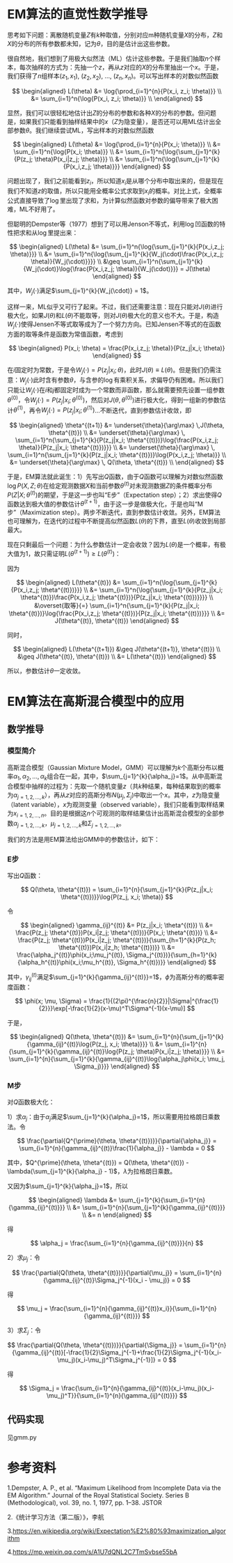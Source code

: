 # EM算法的直觉性数学推导

思考如下问题：离散随机变量$Z$有$k$种取值，分别对应m种随机变量$X$的分布，$Z$和$X$的分布的所有参数都未知，记为$\theta$，目的是估计出这些参数。

很自然地，我们想到了用极大似然法（ML）估计这些参数。于是我们抽取$n$个样本，每次抽样的方式为：先抽一个$z$，再从$z$对应的$X$的分布里抽出一个$x$。于是，我们获得了$n$组样本$(z_1, x_1)$, $(z_2, x_2)$, ..., $(z_n, x_n)$。可以写出样本的对数似然函数

$$
\begin{aligned}
    L(\theta) &= \log{\prod_{i=1}^{n}{P(x_i, z_i; \theta)}} \\
    &= \sum_{i=1}^n{\log{P(x_i, z_i; \theta)}} \\
\end{aligned}
$$

显然，我们可以很轻松地估计出$Z$的分布的参数和各种$X$的分布的参数。但问题是，如果我们只能看到抽样结果中的$x$（$Z$为隐变量），是否还可以用ML估计出全部参数$\theta$。我们继续尝试ML，写出样本的对数似然函数

$$
\begin{aligned}
    L(\theta) &= \log{\prod_{i=1}^{n}{P(x_i; \theta)}} \\
    &= \sum_{i=1}^n{\log{P(x_i; \theta)}} \\
    &= \sum_{i=1}^n{\log{\sum_{j=1}^{k}{P(z_j; \theta)P(x_i|z_j; \theta)}}} \\
    &= \sum_{i=1}^n{\log{\sum_{j=1}^{k}{P(x_i,z_j; \theta)}}}
\end{aligned}
$$

问题出现了，我们之前能看到$z_i$，所以知道$x_i$是从哪个分布中取出来的，但是现在我们不知道$z$的取值，所以只能用全概率公式求取到$x_i$的概率。对比上式，全概率公式直接导致了$\log$里出现了求和，为计算似然函数对参数的偏导带来了极大困难，ML不好用了。

但聪明的Dempster等（1977）想到了可以用Jenson不等式，利用$\log$凹函数的特性把求和从$\log$里提出来：

$$
\begin{aligned}
    L(\theta) &= \sum_{i=1}^n{\log{\sum_{j=1}^{k}{P(x_i,z_j; \theta)}}} \\
    &= \sum_{i=1}^n{\log{\sum_{j=1}^{k}{W_j(\cdot)\frac{P(x_i,z_j; \theta)}{W_j(\cdot)}}}}  \\
    &\geq \sum_{i=1}^n{\sum_{j=1}^{k}{W_j(\cdot)}\log{\frac{P(x_i,z_j; \theta)}{W_j(\cdot)}}} = J(\theta)
\end{aligned}
$$

其中，$W_j(\cdot)$满足$\sum_{j=1}^{k}{W_j(\cdot)} = 1$。

这样一来，ML似乎又可行了起来。不过，我们还需要注意：现在只能对$J(\theta)$进行极大化，如果$J(\theta)$和$L(\theta)$不能取等，则对$J(\theta)$极大化的意义也不大。于是，构造$W_j(\cdot)$使得Jensen不等式取等成为了一个努力方向。已知Jensen不等式的在函数方面的取等条件是函数为常值函数，考虑到

$$
\begin{aligned}
    P(x_i; \theta) = \frac{P(x_i,z_j; \theta)}{P(z_j|x_i; \theta)}
\end{aligned}
$$

在$i$固定时为常数，于是令$W_j(\cdot) = P(z_j|x_i; \theta)$，此时$J(\theta) \equiv L(\theta)$。但是我们仍需注意：$W_j(\cdot)$此时含有参数$\theta$，与含参的$\log$有乘积关系，求偏导仍有困难。所以我们只能让$W_j(\cdot)$在$i$和$j$都固定时成为一个常数而非函数，那么就需要预先设置一组参数$\theta^{(0)}$，令$W_j(\cdot) = P(z_j|x_i; \theta^{(0)})$，然后对$J(\theta, \theta^{(0)})$进行极大化，得到一组新的参数估计$\theta^{(1)}$，再令$W_j(\cdot) = P(z_j|x_i; \theta^{(1)})$...不断迭代，直到参数估计收敛，即

$$
\begin{aligned}
    \theta^{(t+1)} &= \underset{\theta}{\arg\max} \,J(\theta, \theta^{(t)}) \\
    &= \underset{\theta}{\arg\max} \, \sum_{i=1}^n{\sum_{j=1}^{k}{P(z_j|x_i; \theta^{(t)})}\log{\frac{P(x_i,z_j; \theta)}{P(z_j|x_i; \theta^{(t)})}}} \\
    &= \underset{\theta}{\arg\max} \, \sum_{i=1}^n{\sum_{j=1}^{k}{P(z_j|x_i; \theta^{(t)})}\log{P(x_i,z_j; \theta)}} \\
    &= \underset{\theta}{\arg\max} \, Q(\theta, \theta^{(t)}) \\
\end{aligned}
$$

于是，EM算法就此诞生：1）先写出$Q$函数，由于$Q$函数可以理解为对数似然函数$\log{P(X, Z; \theta)}$在给定观测数据$X$和当前参数$\theta^{(t)}$对未观测数据$Z$的条件概率分布$P(Z|X; \theta^{(t)})$的期望，于是这一步也叫“E步”（Expectation step）；2）求出使得$Q$函数达到极大值的参数估计$\theta^{(t+1)}$，由于这一步是做极大化，于是也叫“M步”（Maximization step）。两步不断迭代，直到参数估计收敛。另外，EM算法也可理解为，在迭代的过程中不断提高似然函数$L(\theta)$的下界，直至$L(\theta)$收敛到局部最大。

现在只剩最后一个问题：为什么参数估计一定会收敛？因为$L(\theta)$是一个概率，有极大值为1，故只需证明$L(\theta^{(t+1)}) \geq L(\theta^{(t)})$：

因为

$$
\begin{aligned}
    L(\theta^{(t)}) &= \sum_{i=1}^n{\log{\sum_{j=1}^{k}{P(x_i,z_j; \theta^{(t)})}}} \\
    &= \sum_{i=1}^n{\log{\sum_{j=1}^{k}{P(z_j|x_i; \theta^{(t)})\frac{P(x_i,z_j; \theta^{(t)})}{P(z_j|x_i; \theta^{(t)})}}}}  \\
    &\overset{取等}{=} \sum_{i=1}^n{\sum_{j=1}^{k}{P(z_j|x_i; \theta^{(t)})}\log{\frac{P(x_i,z_j; \theta^{(t)})}{P(z_j|x_i; \theta^{(t)})}}} \\
    &= J(\theta^{(t)}, \theta^{(t)})
\end{aligned}
$$

同时，

$$
\begin{aligned}
    L(\theta^{(t+1)}) &\geq J(\theta^{(t+1)}, \theta^{(t)}) \\
    &\geq J(\theta^{(t)}, \theta^{(t)}) \\
    &= L(\theta^{(t)})
\end{aligned}
$$

所以，参数估计$\theta$一定收敛。

# EM算法在高斯混合模型中的应用

## 数学推导
### 模型简介
高斯混合模型（Gaussian Mixture Model，GMM）可以理解为$k$个高斯分布以概率$\alpha_1, \alpha_2, ..., \alpha_k$组合在一起，其中，$\sum_{j=1}^{k}{\alpha_j}=1$。从中高斯混合模型中抽样的过程为：先取一个随机变量$z$（共$k$种结果，每种结果取到的概率为$\alpha_{j=1,2,...,k}$），再从$z$对应的高斯分布$N(\mu_j, \Sigma_j)$中取出一个$x$。其中，$z$为隐变量（latent variable），$x$为观测变量（observed variable），我们只能看到取样结果为$x_{i=1,2,...,n}$。目的是根据这$n$个可观测的取样结果估计出高斯混合模型的全部参数$\alpha_{j=1,2,...,k}$，$\mu_{j=1,2,...,k}$和$\Sigma_{j=1,2,...,k}$。

我们的方法是用EM算法给出GMM中的参数估计，如下：

### E步

写出$Q$函数：

$$
Q(\theta, \theta^{(t)}) = \sum_{i=1}^{n}{\sum_{j=1}^{k}{P(z_j|x_i; \theta^{(t)})}}\log{P(z_j, x_i; \theta)}
$$

令

$$
\begin{aligned}
    \gamma_{ij}^{(t)} &= P(z_j|x_i; \theta^{(t)}) \\
    &= \frac{P(z_j; \theta^{(t)})P(x_i|z_j; \theta^{(t)})}{P(x_i; \theta^{(t)})} \\
    &= \frac{P(z_j; \theta^{(t)})P(x_i|z_j; \theta^{(t)})}{\sum_{h=1}^{k}{P(z_h; \theta^{(t)})P(x_i|z_h; \theta^{(t)})}} \\
    &= \frac{\alpha_j^{(t)}\phi(x_i;\mu_j^{(t)}, \Sigma_j^{(t)})}{\sum_{h=1}^{k}{\alpha_h^{(t)}\phi(x_i;\mu_h^{(t)}, \Sigma_h^{(t)})}}
\end{aligned}
$$

其中，$\gamma_{ij}^{(t)}$满足$\sum_{j=1}^{k}{\gamma_{ij}^{(t)}}=1$，$\phi$为高斯分布的概率密度函数：

$$
\phi(x; \mu, \Sigma) = \frac{1}{(2\pi)^{\frac{n}{2}}|\Sigma|^{\frac{1}{2}}}\exp[-\frac{1}{2}(x-\mu)^T\Sigma^{-1}(x-\mu)]
$$

于是，

$$
\begin{aligned}
    Q(\theta, \theta^{(t)}) &= \sum_{i=1}^{n}{\sum_{j=1}^{k}{\gamma_{ij}^{(t)}\log{P(z_j, x_i; \theta)}}} \\
    &= \sum_{i=1}^{n}{\sum_{j=1}^{k}{\gamma_{ij}^{(t)}\log{P(z_j; \theta)P(x_i|z_j; \theta)}}} \\
    &= \sum_{i=1}^{n}{\sum_{j=1}^{k}{\gamma_{ij}^{(t)}\log{\alpha_j\phi(x_i; \mu_j, \Sigma_j)}}}
\end{aligned}
$$

### M步

对$Q$函数极大化：

1）求$\alpha_j$：由于$\alpha_j$满足$\sum_{j=1}^{k}{\alpha_j}=1$，所以需要用拉格朗日乘数法。令

$$
\frac{\partial{Q^{\prime}(\theta, \theta^{(t)})}}{\partial{\alpha_j}} = \sum_{i=1}^{n}{\gamma_{ij}^{(t)}\frac{1}{\alpha_j}} - \lambda = 0
$$

其中，$Q^{\prime}(\theta, \theta^{(t)}) = Q(\theta, \theta^{(t)}) - \lambda(\sum_{j=1}^{k}{\alpha_j} - 1)$，$\lambda$为拉格朗日乘数。

又因为$\sum_{j=1}^{k}{\alpha_j}=1$，所以

$$
\begin{aligned}
    \lambda &= \sum_{j=1}^{k}{\sum_{i=1}^{n}{\gamma_{ij}^{(t)}}} \\
    &= \sum_{i=1}^{n}{\sum_{j=1}^{k}{\gamma_{ij}^{(t)}}} \\
    &= n
\end{aligned}
$$

得

$$
\alpha_j = \frac{\sum_{i=1}^{n}{\gamma_{ij}^{(t)}}}{n}
$$

2）求$\mu_j$：令

$$
\frac{\partial{Q(\theta, \theta^{(t)})}}{\partial{\mu_j}} = \sum_{i=1}^{n}{\gamma_{ij}^{(t)}\Sigma_j^{-1}(x_i - \mu_j)} = 0
$$

得

$$
\mu_j = \frac{\sum_{i=1}^{n}{\gamma_{ij}^{(t)}x_i}}{\sum_{i=1}^{n}{\gamma_{ij}^{(t)}}}
$$

3）求$\Sigma_j$：令

$$
\frac{\partial{Q(\theta, \theta^{(t)})}}{\partial{\Sigma_j}} = \sum_{i=1}^{n}{\gamma_{ij}^{(t)}[-\frac{1}{2}\Sigma_j^{-1}+\frac{1}{2}\Sigma_j^{-1}(x_i-\mu_j)(x_i-\mu_j)^T\Sigma_j^{-1}]} = 0
$$

得

$$
\Sigma_j = \frac{\sum_{i=1}^{n}{\gamma_{ij}^{(t)}(x_i-\mu_j)(x_i-\mu_j)^T}}{\sum_{i=1}^{n}{\gamma_{ij}^{(t)}}}
$$

## 代码实现
见gmm.py

# 参考资料

1.Dempster, A. P., et al. “Maximum Likelihood from Incomplete Data via the EM Algorithm.” Journal of the Royal Statistical Society. Series B (Methodological), vol. 39, no. 1, 1977, pp. 1–38. JSTOR

2.《统计学习方法（第二版）》，李航

3.https://en.wikipedia.org/wiki/Expectation%E2%80%93maximization_algorithm

4.https://mp.weixin.qq.com/s/A1U7dQNL2C7TmSvbse55bA
